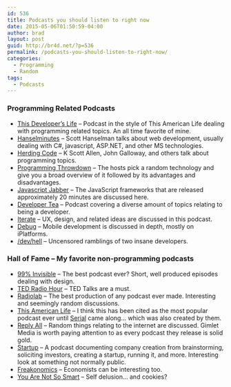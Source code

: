 ```yaml
---
id: 536
title: Podcasts you should listen to right now
date: 2015-05-06T01:50:59-04:00
author: brad
layout: post
guid: http://br4d.net/?p=536
permalink: /podcasts-you-should-listen-to-right-now/
categories:
  - Programming
  - Random
tags:
  - Podcasts
---
```

### Programming Related Podcasts

  * [This Developer’s Life](http://thisdeveloperslife.com/) – Podcast in the style of This American Life dealing with programming related topics. An all time favorite of mine.
  * [Hanselminutes](http://hanselminutes.com/) – Scott Hanselman talks about web development, usually dealing with C#, javascript, ASP.NET, and other MS technologies.
  * [Herding Code](http://herdingcode.com/) – K Scott Allen, John Galloway, and others talk about programming topics.
  * [Programming Throwdown](http://www.programmingthrowdown.com/) – The hosts pick a random technology and give you a broad overview of it followed by its advantages and disadvantages.
  * [Javascript Jabber](http://devchat.tv/js-jabber/) – The JavaScript frameworks that are released approximately 20 minutes are discussed here.
  * [Developer Tea](https://developertea.com/) – Podcast covering a diverse amount of topics relating to being a developer.
  * [Iterate](http://www.imore.com/iterate) – UX, design, and related ideas are discussed in this podcast.
  * [Debug](http://www.imore.com/debug) – Mobile development is discussed in depth, mostly on iPlatforms.
  * [/dev/hell](http://devhell.info/) – Uncensored ramblings of two insane developers.

### Hall of Fame – My favorite non-programming podcasts

  * [99% Invisible](http://99percentinvisible.org/) – The best podcast ever? Short, well produced episodes dealing with design.
  * [TED Radio Hour](http://www.npr.org/programs/ted-radio-hour/) – TED Talks are a must.
  * [Radiolab](http://www.radiolab.org/) – The best production of any podcast ever made. Interesting and seemingly random discussions.
  * [This American Life](http://www.thisamericanlife.org/) – I think this has been cited as the most popular podcast ever until [Serial](http://serialpodcast.org/) came along… which was also created by them.
  * [Reply All](http://gimletmedia.com/show/reply-all/) – Random things relating to the internet are discussed. Gimlet Media is worth paying attention to as every podcast they release is solid gold.
  * [Startup](http://gimletmedia.com/show/startup/) – A podcast documenting company creation from brainstorming, soliciting investors, creating a startup, running it, and more. Interesting look at something not normally public.
  * [Freakonomics](http://freakonomics.com/radio/) – Economists can be interesting too.
  * [You Are Not So Smart](http://youarenotsosmart.com/) – Self delusion… and cookies?
